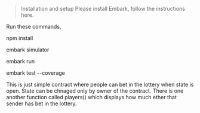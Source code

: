 
> Installation and setup
Please install Embark, follow the instructions here.

Run these commands,

npm install

embark simulator

embark run

embark test --coverage




This is just simple contract where people can bet in the lottery when state is open. State can be chnaged only by owner of the contract. There is one another function called players() which displays how much ether that sender has bet in the lottery. 
